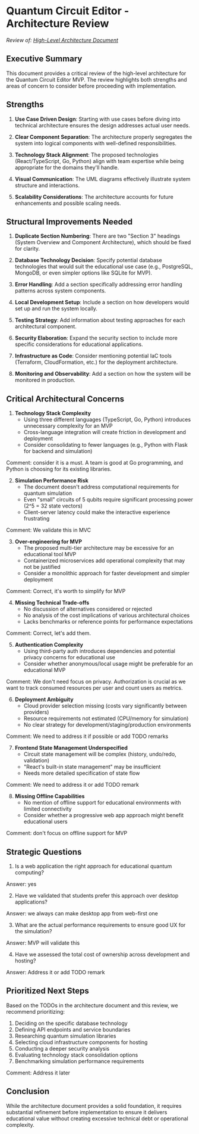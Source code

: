 # Quantum Circuit Editor - Architecture Review

*Review of: [High-Level Architecture Document](/docs/high_level_architecture.md)*

## Executive Summary

This document provides a critical review of the high-level architecture for the Quantum Circuit Editor MVP. The review highlights both strengths and areas of concern to consider before proceeding with implementation.

## Strengths

1. **Use Case Driven Design**: Starting with use cases before diving into technical architecture ensures the design addresses actual user needs.

2. **Clear Component Separation**: The architecture properly segregates the system into logical components with well-defined responsibilities.

3. **Technology Stack Alignment**: The proposed technologies (React/TypeScript, Go, Python) align with team expertise while being appropriate for the domains they'll handle.

4. **Visual Communication**: The UML diagrams effectively illustrate system structure and interactions.

5. **Scalability Considerations**: The architecture accounts for future enhancements and possible scaling needs.

## Structural Improvements Needed

1. **Duplicate Section Numbering**: There are two "Section 3" headings (System Overview and Component Architecture), which should be fixed for clarity.

2. **Database Technology Decision**: Specify potential database technologies that would suit the educational use case (e.g., PostgreSQL, MongoDB, or even simpler options like SQLite for MVP).

3. **Error Handling**: Add a section specifically addressing error handling patterns across system components.

4. **Local Development Setup**: Include a section on how developers would set up and run the system locally.

5. **Testing Strategy**: Add information about testing approaches for each architectural component.

6. **Security Elaboration**: Expand the security section to include more specific considerations for educational applications.

7. **Infrastructure as Code**: Consider mentioning potential IaC tools (Terraform, CloudFormation, etc.) for the deployment architecture.

8. **Monitoring and Observability**: Add a section on how the system will be monitored in production.

## Critical Architectural Concerns

1. **Technology Stack Complexity**
   - Using three different languages (TypeScript, Go, Python) introduces unnecessary complexity for an MVP
   - Cross-language integration will create friction in development and deployment
   - Consider consolidating to fewer languages (e.g., Python with Flask for backend and simulation)

Comment: consider it is a must. A team is good at Go programming, and Python is choosing for its existing libraries.

2. **Simulation Performance Risk**
   - The document doesn't address computational requirements for quantum simulation
   - Even "small" circuits of 5 qubits require significant processing power (2^5 = 32 state vectors)
   - Client-server latency could make the interactive experience frustrating

Comment: We validate this in MVC

3. **Over-engineering for MVP**
   - The proposed multi-tier architecture may be excessive for an educational tool MVP
   - Containerized microservices add operational complexity that may not be justified
   - Consider a monolithic approach for faster development and simpler deployment

Comment: Correct, it's worth to simplify for MVP

4. **Missing Technical Trade-offs**
   - No discussion of alternatives considered or rejected
   - No analysis of the cost implications of various architectural choices
   - Lacks benchmarks or reference points for performance expectations

Comment: Correct, let's add them.

5. **Authentication Complexity**
   - Using third-party auth introduces dependencies and potential privacy concerns for educational use
   - Consider whether anonymous/local usage might be preferable for an educational MVP

Comment: We don't need focus on privacy. Authorization is crucial as we want to track consumed resources per user and count users as metrics.

6. **Deployment Ambiguity**
   - Cloud provider selection missing (costs vary significantly between providers)
   - Resource requirements not estimated (CPU/memory for simulation)
   - No clear strategy for development/staging/production environments

Comment: We need to address it if possible or add TODO remarks

7. **Frontend State Management Underspecified**
   - Circuit state management will be complex (history, undo/redo, validation)
   - "React's built-in state management" may be insufficient
   - Needs more detailed specification of state flow

Comment: We need to address it or add TODO remark

8. **Missing Offline Capabilities**
   - No mention of offline support for educational environments with limited connectivity
   - Consider whether a progressive web app approach might benefit educational users

Comment: don't focus on offline support for MVP

## Strategic Questions

1. Is a web application the right approach for educational quantum computing?

Answer: yes

2. Have we validated that students prefer this approach over desktop applications?

Answer: we always can make desktop app from web-first one

3. What are the actual performance requirements to ensure good UX for the simulation?

Answer: MVP will validate this

4. Have we assessed the total cost of ownership across development and hosting?

Answer: Address it or add TODO remark

## Prioritized Next Steps

Based on the TODOs in the architecture document and this review, we recommend prioritizing:

1. Deciding on the specific database technology
2. Defining API endpoints and service boundaries
3. Researching quantum simulation libraries
4. Selecting cloud infrastructure components for hosting
5. Conducting a deeper security analysis
6. Evaluating technology stack consolidation options
7. Benchmarking simulation performance requirements

Comment: Address it later

## Conclusion

While the architecture document provides a solid foundation, it requires substantial refinement before implementation to ensure it delivers educational value without creating excessive technical debt or operational complexity.